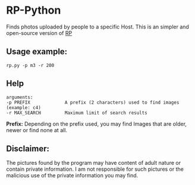 # RP-Python
Finds photos uploaded by people to a specific Host. This is an simpler and open-source version of [RP](https://github.com/miltinhoc/RP)

## Usage example:
```
rp.py -p m3 -r 200
```

## Help
```
arguments:
-p PREFIX             A prefix (2 characters) used to find images (example: c4)
-r MAX_SEARCH         Maximum limit of search results
```

**Prefix:** Depending on the prefix used, you may find Images that are older, newer or find none at all.

## Disclaimer:
The pictures found by the program may have content of adult nature or contain private information. I am not responsible for such pictures or the malicious use of the private information you may find.
